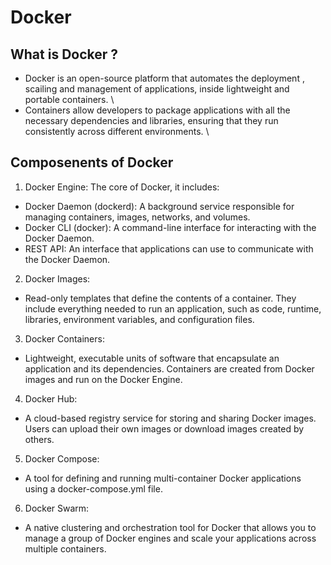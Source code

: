 # Docker
## What is Docker ?
- Docker is an open-source platform that automates the deployment , scailing and management of applications, inside lightweight and portable containers. \
- Containers allow developers to package applications with all the necessary dependencies and libraries, ensuring that they run consistently across different environments. \

## Composenents of Docker
1. Docker Engine: The core of Docker, it includes:
- Docker Daemon (dockerd): A background service responsible for managing containers, images, networks, and volumes.
- Docker CLI (docker): A command-line interface for interacting with the Docker Daemon.
- REST API: An interface that applications can use to communicate with the Docker Daemon.

2. Docker Images:
- Read-only templates that define the contents of a container. They include everything needed to run an application, such as code, runtime, libraries, environment variables, and configuration files.
3. Docker Containers:
- Lightweight, executable units of software that encapsulate an application and its dependencies. Containers are created from Docker images and run on the Docker Engine.


4. Docker Hub: 
- A cloud-based registry service for storing and sharing Docker images. Users can upload their own images or download images created by others.
5. Docker Compose: 
- A tool for defining and running multi-container Docker applications using a docker-compose.yml file.
6. Docker Swarm: 
- A native clustering and orchestration tool for Docker that allows you to manage a group of Docker engines and scale your applications across multiple containers.
